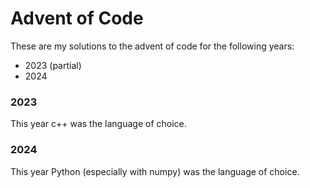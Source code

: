 # Advent of Code
These are my solutions to the advent of code for the following years:
- 2023 (partial)
- 2024

### 2023
This year c++ was the language of choice.

### 2024
This year Python (especially with numpy) was the language of choice.
